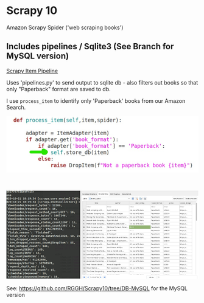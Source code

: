 # Scrapy 10
Amazon Scrapy Spider ('web scraping books')

## Includes pipelines / Sqlite3 (See Branch for MySQL version)

[Scrapy Item Pipeline ](https://docs.scrapy.org/en/latest/topics/item-pipeline.html)

Uses 'pipelines.py' to send output to sqlite db - also filters out books so that only "Paperback" format are saved to db.

I use `process_item` to identify only 'Paperback' books from our Amazon Search.

<p align="center">
  <img src="/images/pb1_LI.jpg">
</p>
<br>
<p align="center">
  <img src="/images/scrapy-amazon.PNG">
</p>

See: https://github.com/RGGH/Scrapy10/tree/DB-MySQL for the MySQL version
